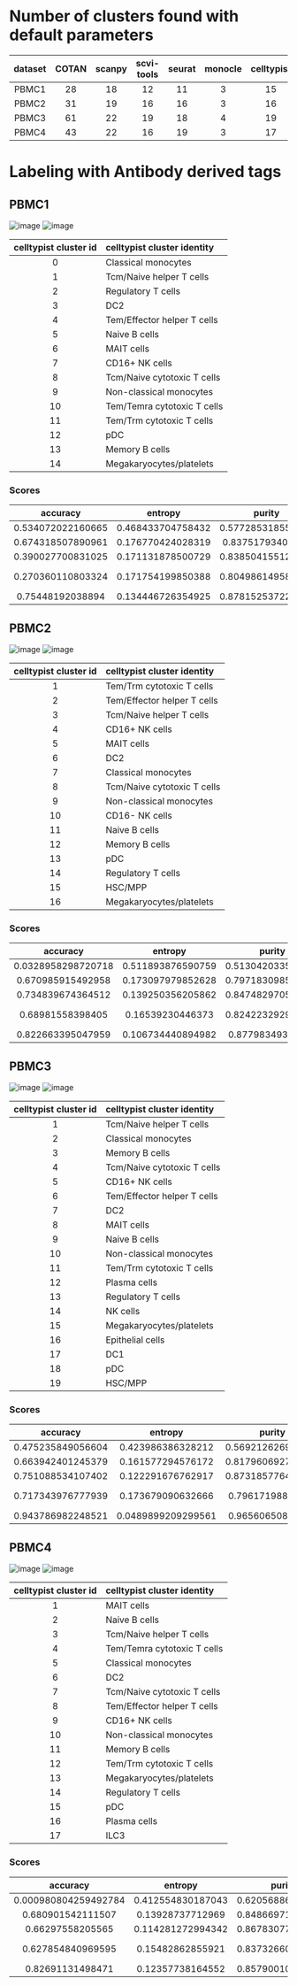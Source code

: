 # Number of clusters found with default parameters
| dataset| COTAN | scanpy | scvi-tools | seurat | monocle | celltypist |
| :----: | :---: | :----: | :--------: | :----: | :-----: | :--------: |
| PBMC1 | 28 | 18 |  12 | 11 | 3 | 15 |
| PBMC2 | 31 | 19 | 16 | 16 | 3 | 16 |
| PBMC3 | 61 | 22 | 19 | 18 | 4 | 19 |
| PBMC4 | 43 | 22 | 16 | 19 | 3 | 17 |

# Labeling with Antibody derived tags

## PBMC1
![image](./dataset/PBMC1-Filtered/10x/heatmap.png)
![image](./plots/pbmc1_sankey.png)

| celltypist cluster id | celltypist cluster identity |
| :-------------------: | :-------------------------- |
| 0 | Classical monocytes |
| 1 | Tcm/Naive helper T cells |
| 2 | Regulatory T cells |
| 3 | DC2 |
| 4 | Tem/Effector helper T cells |
| 5 | Naive B cells |
| 6 | MAIT cells |
| 7 | CD16+ NK cells |
| 8 | Tcm/Naive cytotoxic T cells |
| 9 | Non-classical monocytes |
| 10 | Tem/Temra cytotoxic T cells |
| 11 | Tem/Trm cytotoxic T cells |
| 12 | pDC |
| 13 | Memory B cells |
| 14 | Megakaryocytes/platelets |

### Scores
| accuracy | entropy | purity | silhouette | NMI | Adj_Rand_Index | tool |
| :------: | :-----: | :----: | :--------: | :-: | :------------: | :--: |
| 0.534072022160665 | 0.468433704758432 | 0.577285318559557 | 0.412082723163031 | 0.576502096293195 | 0.953268085545066 | monocle |
| 0.674318507890961 | 0.176770424028319 | 0.83751793400287 | 0.134876401838029 | 0.763087788644786 | 0.559873236269802 | scanpy |
| 0.390027700831025 | 0.171131878500729 | 0.838504155124654 | 0.183325293692934 | 0.794971537394654 | 0.67103279528902 | seurat |
| 0.270360110803324 | 0.171754199850388 | 0.804986149584488 | 0.0838710472015484 | 0.75245330509039 | 0.583024251768234 | scvi-tools |
| 0.75448192038894 | 0.134446726354925 | 0.878152537222729 | 0.148614434893049 | 0.813650352649089 | 0.730101427112584 | COTAN |

## PBMC2
![image](./dataset/PBMC2-Filtered/10x/heatmap.png)
![image](./plots/pbmc2_sankey.png)

| celltypist cluster id | celltypist cluster identity |
| :-------------------: | :-------------------------- |
| 1 | Tem/Trm cytotoxic T cells |
| 2 | Tem/Effector helper T cells |
| 3 | Tcm/Naive helper T cells |
| 4 | CD16+ NK cells |
| 5 | MAIT cells |
| 6 | DC2 |
| 7 | Classical monocytes |
| 8 | Tcm/Naive cytotoxic T cells |
| 9 | Non-classical monocytes |
| 10 | CD16- NK cells |
| 11 | Naive B cells |
| 12 | Memory B cells |
| 13 | pDC |
| 14 | Regulatory T cells |
| 15 | HSC/MPP |
| 16 | Megakaryocytes/platelets |

### Scores
| accuracy | entropy | purity | silhouette | NMI | Adj_Rand_Index | tool |
| :------: | :-----: | :----: | :--------: | :-: | :------------: | :--: |
| 0.0328958298720718 | 0.511893876590759 | 0.513042033560392 | 0.447336360694943 | 0.48310954481693 | 0.748608157689483 | monocle | 
| 0.670985915492958 | 0.173097979852628 | 0.797183098591549 | 0.135114211594495 | 0.729596971527379 | 0.509794938339751 | scanpy |
| 0.734839674364512 | 0.139250356205862 | 0.847482970593122 | 0.160773352731945 | 0.755414119223764 | 0.522141016645438 | seurat |
| 0.68981558398405 | 0.16539230446373 | 0.824223292905798 | 0.137456937702708 | 0.721636369909799 | 0.48099500276417 | scvi-tools |
 0.822663395047959 | 0.106734440894982 | 0.87798349319652 | 0.216846167658323 | 0.819508774894713 | 0.658310337129159 | COTAN |

## PBMC3
![image](./dataset/PBMC3-Filtered/10x/heatmap.png)
![image](./plots/pbmc3_sankey.png)

| celltypist cluster id | celltypist cluster identity |
| :-------------------: | :-------------------------- |
| 1 | Tcm/Naive helper T cells |
| 2 | Classical monocytes |
| 3 | Memory B cells |
| 4 | Tcm/Naive cytotoxic T cells |
| 5 | CD16+ NK cells |
| 6 | Tem/Effector helper T cells |
| 7 | DC2 |
| 8 | MAIT cells |
| 9 | Naive B cells |
| 10 | Non-classical monocytes |
| 11 | Tem/Trm cytotoxic T cells |
| 12 | Plasma cells |
| 13 | Regulatory T cells |
| 14 | NK cells 
| 15 | Megakaryocytes/platelets |
| 16 | Epithelial cells |
| 17 | DC1 |
| 18 | pDC |
| 19 | HSC/MPP |

### Scores
| accuracy | entropy | purity | silhouette | NMI | Adj_Rand_Index | tool |
| :------: | :-----: | :----: | :--------: | :-: | :------------: | :--: |
| 0.475235849056604 | 0.423986386328212 | 0.569212626995646 | 0.362639216723731 | 0.60083021907912 | 0.762309381636632 | monocle |
| 0.663942401245379 | 0.161577294576172 | 0.817960692741779 | 0.126767711592436 | 0.736294077113439 | 0.556489492175471 | scanpy | 
| 0.751088534107402 | 0.122291676762917 | 0.873185776487663 | 0.146239000944664 | 0.783918806534948 | 0.606468875865081 | seurat |
| 0.717343976777939 | 0.173679090632666 | 0.79617198838897 | 0.147064633022423 | 0.728299366408049 | 0.577217688322832 | scvi-tools |
| 0.943786982248521 | 0.0489899209299561 | 0.96560650887574 | 0.260378965397053 | 0.921155209292118 | 0.92592979007967 | COTAN |


## PBMC4
![image](./dataset/PBMC4-Filtered/10x/heatmap.png)
![image](./plots/pbmc4_sankey.png)

| celltypist cluster id | celltypist cluster identity |
| :-------------------: | :-------------------------- |
| 1 | MAIT cells
| 2 | Naive B cells
| 3 | Tcm/Naive helper T cells
| 4 | Tem/Temra cytotoxic T cells
| 5 | Classical monocytes
| 6 | DC2
| 7 | Tcm/Naive cytotoxic T cells
| 8 | Tem/Effector helper T cells
| 9 | CD16+ NK cells
| 10 | Non-classical monocytes
| 11 | Memory B cells
| 12 | Tem/Trm cytotoxic T cells
| 13 | Megakaryocytes/platelets
| 14 | Regulatory T cells
| 15 | pDC
| 16 | Plasma cells
| 17 | ILC3

### Scores
| accuracy | entropy | purity | silhouette | NMI | Adj_Rand_Index | tool |
| :------: | :-----: | :----: | :--------: | :-: | :------------: | :--: | 
| 0.000980804259492784 | 0.412554830187043 | 0.620568866470506 | 0.344929310461403 | 0.616374371955131 | 0.807514770527812 | monocle |
| 0.680901542111507 | 0.13928737712969 | 0.848669716997119 | 0.14373826389226 | 0.771759026594095 | 0.578919064651214 | scanpy |
| 0.66297558205565 | 0.114281272994342 | 0.867830777967064 | 0.156123561272193 | 0.768775901756073 | 0.502952478483863 | seurat |
| 0.627854840969595 | 0.15482862855921 | 0.837326607818411 | 0.147943469695352 | 0.748858810993074 | 0.51797069778846 | scvi-tools |
| 0.82691131498471 | 0.12357738164552 | 0.857900101936799 | 0.23366038135263 | 0.830215446325249 | 0.704023119079152 | COTAN |